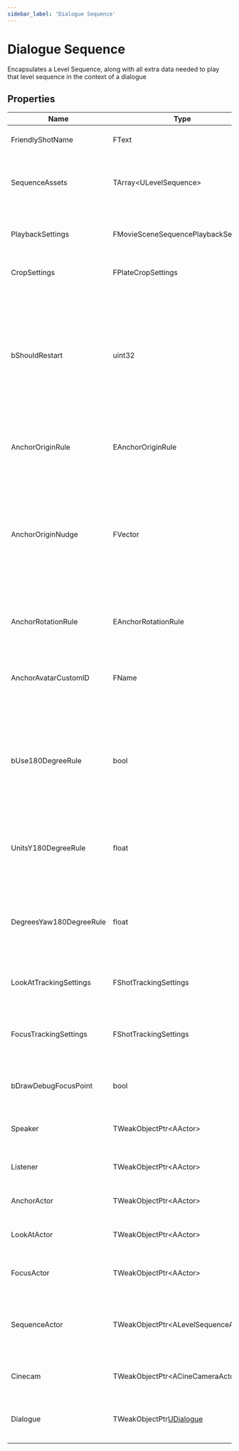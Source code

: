 ```yaml
---
sidebar_label: 'Dialogue Sequence'
---
```


# Dialogue Sequence

Encapsulates a Level Sequence, along with all extra data needed to play that level sequence in the context of a dialogue

## Properties

| Name                    | Type                                  | Description                                                                                                                                                        |
|-------------------------|---------------------------------------|--------------------------------------------------------------------------------------------------------------------------------------------------------------------|
| FriendlyShotName        | FText                                 | A dev friendly name.                                                                                                                                               |
| SequenceAssets          | TArray\<ULevelSequence\>              | The sequences to use - one will be selected at random.                                                                                                             |
| PlaybackSettings        | FMovieSceneSequencePlaybackSettings   | Controls the playback settings for the sequence.                                                                                                                   |
| CropSettings            | FPlateCropSettings                    | Controls the crop settings.                                                                                                                                        |
| bShouldRestart          | uint32                                | If narrative tries playing this sequence but it already started playing it from an earlier node, should we restart the shot or just let the existing one continue? |
| AnchorOriginRule        | EAnchorOriginRule                     | Sequence origin will be relative to the selected item.                                                                                                             |
| AnchorOriginNudge       | FVector                               | Allows you to nudge the shot upwards, downwards, etc. Extra offset applied to shot transform. Applied in speakers transform space.                                 |
| AnchorRotationRule      | EAnchorRotationRule                   | Sequence rotation will be relative to the selected item.                                                                                                           |
| AnchorAvatarCustomID    | FName                                 | If AnchorAvatar is custom, this is the ID of the avatar to use as the override.                                                                                    |
| bUse180DegreeRule       | bool                                  | Force the player and all other speakers to be on opposite sides of the screen using Y-axis movement and Yaw.                                                       |
| UnitsY180DegreeRule     | float                                 | If using 180 degree rule, how many degrees of yaw to push the shots in either direction.                                                                           |
| DegreesYaw180DegreeRule | float                                 | If using 180 degree rule, how many degrees of yaw to push the shots in either direction.                                                                           |
| LookAtTrackingSettings  | FShotTrackingSettings                 | What avatar should the camera track on if this is enabled.                                                                                                         |
| FocusTrackingSettings   | FShotTrackingSettings                 | What avatar should the camera focus on if this is enabled.                                                                                                         |
| bDrawDebugFocusPoint    | bool                                  | If true, the camera will draw a box showing the focus point.                                                                                                       |
| Speaker                 | TWeakObjectPtr\<AActor\>              | The speaker actor for the dialogue sequence.                                                                                                                       |
| Listener                | TWeakObjectPtr\<AActor\>              | The listener actor for the dialogue sequence.                                                                                                                      |
| AnchorActor             | TWeakObjectPtr\<AActor\>              | The anchor actor for the sequence.                                                                                                                                 |
| LookAtActor             | TWeakObjectPtr\<AActor\>              | The actor to look at for the sequence.                                                                                                                             |
| FocusActor              | TWeakObjectPtr\<AActor\>              | The actor to focus on for the sequence.                                                                                                                            |
| SequenceActor           | TWeakObjectPtr\<ALevelSequenceActor\> | The sequence actor associated with this dialogue sequence.                                                                                                         |
| Cinecam                 | TWeakObjectPtr\<ACineCameraActor\>    | The cinecam spawned in by the sequence.                                                                                                                            |
| Dialogue                | TWeakObjectPtr[UDialogue](./index.md) | The dialogue object associated with this sequence.                                                                                                                 |
